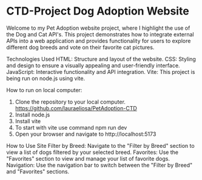 # CTD-Project Dog Adoption Website

Welcome to my Pet Adoption website project, where I highlight the use of the Dog and Cat API's. 
This project demonstrates how to integrate external APIs into a web application and provides functionality for users to explore different dog breeds and vote on their favorite cat pictures.

Technologies Used
HTML: Structure and layout of the website.
CSS: Styling and design to ensure a visually appealing and user-friendly interface.
JavaScript: Interactive functionality and API integration.
Vite: This project is being run on node.js using vite. 

How to run on local computer: 

1. Clone the repository to your local computer.
https://github.com/lauraeliosa/PetAdoption-CTD
2. Install node.js
3. Install vite
4. To start with vite use command 
npm run dev
5. Open your browser and navigate to http://localhost:5173

How to Use Site
Filter by Breed: Navigate to the "Filter by Breed" section to view a list of dogs filtered by your selected breed.
Favorites: Use the "Favorites" section to view and manage your list of favorite dogs.
Navigation: Use the navigation bar to switch between the "Filter by Breed" and "Favorites" sections.


